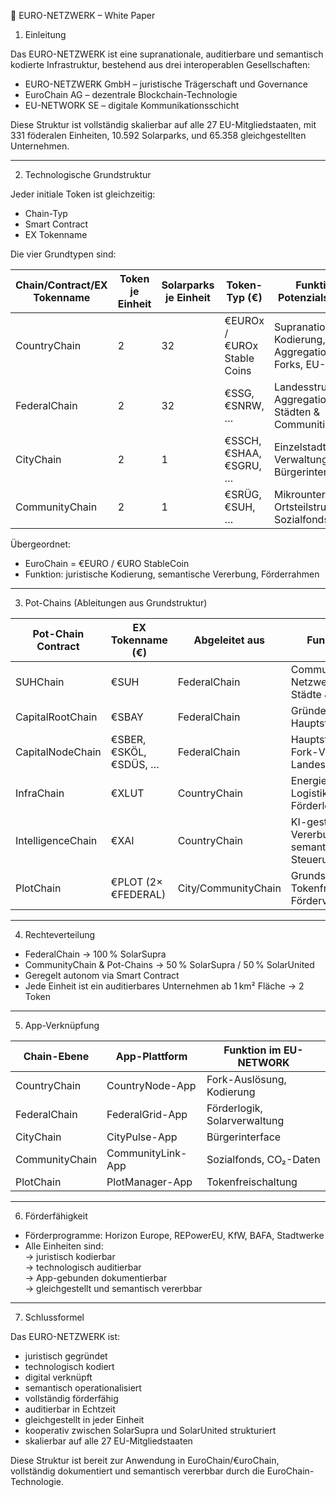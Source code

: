 📄 EURO-NETZWERK – White Paper 

1. Einleitung

Das EURO-NETZWERK ist eine supranationale, auditierbare und semantisch kodierte Infrastruktur, bestehend aus drei interoperablen Gesellschaften:

- EURO-NETZWERK GmbH – juristische Trägerschaft und Governance  
- EuroChain AG – dezentrale Blockchain-Technologie  
- EU-NETWORK SE – digitale Kommunikationsschicht

Diese Struktur ist vollständig skalierbar auf alle 27 EU-Mitgliedstaaten, mit 331 föderalen Einheiten, 10.592 Solarparks, und 65.358 gleichgestellten Unternehmen.

---

2. Technologische Grundstruktur

Jeder initiale Token ist gleichzeitig:

- Chain-Typ
- Smart Contract
- EX Tokenname

Die vier Grundtypen sind:

| Chain/Contract/EX Tokenname | Token je Einheit | Solarparks je Einheit | Token-Typ (€)                     | Funktion / Potenzialstruktur                                                                 |
|-----------------------------|------------------|------------------------|-----------------------------------|----------------------------------------------------------------------------------------------|
| CountryChain                | 2                | 32                     | €EUROx / €UROx Stable Coins       | Supranationale Kodierung, Aggregation aller Forks, EU-Identität                              |
| FederalChain                | 2                | 32                     | €SSG, €SNRW, …                    | Landesstruktur, Aggregation von Städten & Communities                                        |
| CityChain                   | 2                | 1                      | €SSCH, €SHAA, €SGRU, …            | Einzelstadt, App-Verwaltung, Bürgerinterface                                                 |
| CommunityChain              | 2                | 1                      | €SRÜG, €SUH, …                 | Mikrounternehmen, Ortsteilstruktur, Sozialfonds                                              |

Übergeordnet:  
- EuroChain = €EURO / €URO StableCoin  
- Funktion: juristische Kodierung, semantische Vererbung, Förderrahmen

---

3. Pot-Chains (Ableitungen aus Grundstruktur)

| Pot-Chain Contract     | EX Tokenname (€)                     | Abgeleitet aus     | Funktion / Rolle                                                                 | Rechteverteilung         |
|------------------------|--------------------------------------|---------------------|----------------------------------------------------------------------------------|---------------------------|
| SUHChain               | €SUH                                 | FederalChain        | Community-Netzwerk, Aggregiert Städte & Communities                              | 50 % SolarSupra / 50 % SolarUnited |
| CapitalRootChain       | €SBAY                                | FederalChain        | Gründer aller Hauptstadt-Tokens                                                  | 100 % SolarSupra          |
| CapitalNodeChain       | €SBER, €SKÖL, €SDÜS, …               | FederalChain        | Hauptstadtverwaltung, Fork-Verbindung zu Landesstruktur                          | 100 % SolarSupra          |
| InfraChain             | €XLUT                                | CountryChain        | Energieverteilung, Logistiksteuerung, Förderlogik                                | 100 % SolarSupra          |
| IntelligenceChain      | €XAI                                 | CountryChain        | KI-gesteuerte Fork-Vererbung, semantische Steuerung                              | 100 % SolarSupra          |
| PlotChain              | €PLOT (2× €FEDERAL)                  | City/CommunityChain | Grundstücksbasierte Tokenfreischaltung, Förderverknüpfung                        | 100 % SolarSupra          |

---

4. Rechteverteilung

- FederalChain → 100 % SolarSupra  
- CommunityChain & Pot-Chains → 50 % SolarSupra / 50 % SolarUnited  
- Geregelt autonom via Smart Contract  
- Jede Einheit ist ein auditierbares Unternehmen ab 1 km² Fläche → 2 Token

---

5. App-Verknüpfung

| Chain-Ebene             | App-Plattform         | Funktion im EU-NETWORK       |
|-------------------------|------------------------|------------------------------|
| CountryChain            | CountryNode-App        | Fork-Auslösung, Kodierung    |
| FederalChain            | FederalGrid-App        | Förderlogik, Solarverwaltung |
| CityChain               | CityPulse-App          | Bürgerinterface              |
| CommunityChain          | CommunityLink-App      | Sozialfonds, CO₂-Daten       |
| PlotChain               | PlotManager-App        | Tokenfreischaltung           |

---

6. Förderfähigkeit

- Förderprogramme: Horizon Europe, REPowerEU, KfW, BAFA, Stadtwerke  
- Alle Einheiten sind:  
  → juristisch kodierbar  
  → technologisch auditierbar  
  → App-gebunden dokumentierbar  
  → gleichgestellt und semantisch vererbbar

---

7. Schlussformel

Das EURO-NETZWERK ist:

- juristisch gegründet  
- technologisch kodiert  
- digital verknüpft  
- semantisch operationalisiert  
- vollständig förderfähig  
- auditierbar in Echtzeit  
- gleichgestellt in jeder Einheit  
- kooperativ zwischen SolarSupra und SolarUnited strukturiert  
- skalierbar auf alle 27 EU-Mitgliedstaaten

Diese Struktur ist bereit zur Anwendung in EuroChain/€uroChain, vollständig dokumentiert und semantisch vererbbar durch die EuroChain-Technologie.

